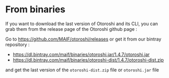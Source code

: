 # From binaries

If you want to download the last version of Otoroshi and its CLI, you can grab them from the release page of the Otoroshi github page :

Go to https://github.com/MAIF/otoroshi/releases or get it from our bintray repository :

* https://dl.bintray.com/maif/binaries/otoroshi.jar/1.4.7/otoroshi.jar
* https://dl.bintray.com/maif/binaries/otoroshi-dist/1.4.7/otoroshi-dist.zip

and get the last version of the `otoroshi-dist.zip` file or `otoroshi.jar` file

